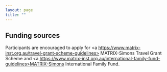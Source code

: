 ```yaml
---
layout: page
title: ""
---
```


## Funding sources

Participants are encouraged to apply for <a https://www.matrix-inst.org.au/travel-grant-scheme-guidelines> MATRIX-Simons Travel Grant Scheme </a> and <a https://www.matrix-inst.org.au/international-family-fund-guidelines>MATRIX-Simons International Family Fund</a>.


